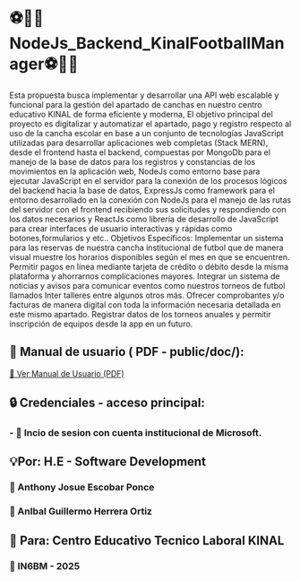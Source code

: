 # ⚽🥅🏫NodeJs_Backend_KinalFootballManager⚽🥅🏫
Esta propuesta busca implementar y desarrollar una API web escalable y funcional para la gestión del apartado de canchas en nuestro centro educativo KINAL de forma eficiente y moderna, El objetivo principal del proyecto es digitalizar y automatizar el apartado, pago y registro respecto al uso de la cancha escolar en base a un conjunto de tecnologías JavaScript utilizadas para desarrollar aplicaciones web completas (Stack MERN), desde el frontend hasta el backend, compuestas por MongoDb para el manejo de la base de datos para los registros y constancias de los movimientos en la aplicación web, NodeJs como entorno base para ejecutar JavaScript en el servidor para la conexión de los procesos lógicos del backend hacia la base de datos, ExpressJs como framework para el entorno desarrollado en la conexión con NodeJs para el manejo de las rutas del servidor con el frontend recibiendo sus solicitudes y respondiendo con los datos necesarios y ReactJs como librería de desarrollo de JavaScript para crear interfaces de usuario interactivas y rápidas como botones,formularios y etc..
Objetivos Específicos:
Implementar un sistema para las reservas de nuestra cancha institucional de futbol que de manera visual muestre los horarios disponibles según el mes en que se encuentren.
Permitir pagos en línea mediante tarjeta de crédito o débito desde la misma plataforma y ahorrarnos complicaciones mayores.
Integrar un sistema de noticias y avisos para comunicar eventos como nuestros torneos de futbol llamados Inter talleres entre algunos otros más.
Ofrecer comprobantes y/o facturas de manera digital con toda la información necesaria detallada en este mismo apartado.
Registrar datos de los torneos anuales y permitir inscripción de equipos desde la app en un futuro.

 ## 📘 Manual de usuario ( PDF - public/doc/):
[📄 Ver Manual de Usuario (PDF)]()

## 🔒 Credenciales - acceso principal:
### - 🔑 Incio de sesion con cuenta institucional de Microsoft.

## 💡Por: H.E - Software Development
 ### 🪪 Anthony Josue Escobar Ponce  
 ### 🪪 AnIbal Guillermo Herrera Ortiz 
 
## 📨 Para: Centro Educativo Tecnico Laboral KINAL
 ### 🏫 IN6BM - 2025
